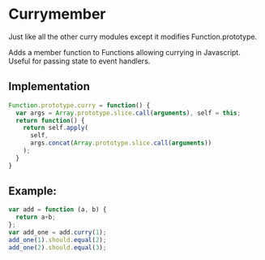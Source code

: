 # Currymember
Just like all the other curry modules except it modifies Function.prototype.

Adds a member function to Functions allowing currying in Javascript. Useful for passing state to event handlers.

## Implementation
```javascript
Function.prototype.curry = function() {
  var args = Array.prototype.slice.call(arguments), self = this;
  return function() {
    return self.apply(
      self, 
      args.concat(Array.prototype.slice.call(arguments))
    );
  }
}
```

## Example:
```javascript
var add = function (a, b) { 
  return a+b; 
};
var add_one = add.curry(1);
add_one(1).should.equal(2);
add_one(2).should.equal(3);
```